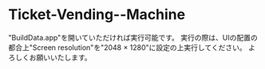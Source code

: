 # Ticket-Vending--Machine

"BuildData.app"を開いていただければ実行可能です。
実行の際は、UIの配置の都合上"Screen resolution"を"2048 × 1280"に設定の上実行してください。
よろしくお願いいたします。
